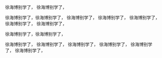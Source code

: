 徐海博别学了，
徐海博别学了，



徐海博别学了，徐海博别学了，
徐海博别学了，
徐海博别学了，
徐海博别学了，
徐海博别学了，
徐海博别学了，

徐海博别学了，徐海博别学了，


徐海博别学了，
徐海博别学了，
徐海博别学了，
徐海博别学了，
徐海博别学了，
徐海博别学了，

